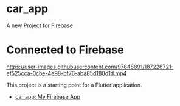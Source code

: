 # car_app

A new Project for Firebase

# Connected to Firebase

https://user-images.githubusercontent.com/97846891/187226721-ef525cca-0cbe-4e98-bf76-aba85d180d1d.mp4

This project is a starting point for a Flutter application.

- [car app: My Firebase App](https://github.com/xurshid20222/CarApp)



